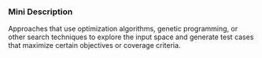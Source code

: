 ### Mini Description

Approaches that use optimization algorithms, genetic programming, or other search techniques to explore the input space and generate test cases that maximize certain objectives or coverage criteria.
